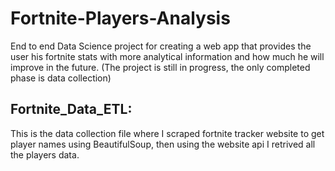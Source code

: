 # Fortnite-Players-Analysis
End to end Data Science project for creating a web app that provides the user his fortnite stats with more analytical information and how much he will improve in the future. (The project is still in progress, the only completed phase is data collection)

## Fortnite_Data_ETL:
This is the data collection file where I scraped fortnite tracker website to get player names using BeautifulSoup, then using the website api I retrived all the players data.
